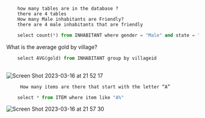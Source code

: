 ###
        how many tables are in the database ? 
        there are 4 tables 
        How many Male inhabitants are Friendly?
        there are 4 male inhabitants that are friendly 

```.py ###
    select count(*) from INHABITANT where gender = "Male" and state = "Friendly"
```
What is the average gold by village?


```.py ###
    select AVG(gold) from INHABITANT group by villageid
    
```
![Screen Shot 2023-03-16 at 21 52 17](https://user-images.githubusercontent.com/112072887/225622601-23c9a32c-5bad-4bf6-a171-86fb28971851.png)
  
         How many items are there that start with the letter “A”
```.py
    select * from ITEM where item like "A%"
```


  ![Screen Shot 2023-03-16 at 21 57 30](https://user-images.githubusercontent.com/112072887/225623793-05f4e7f6-7abe-4351-9798-dc6ca63f1101.png)

